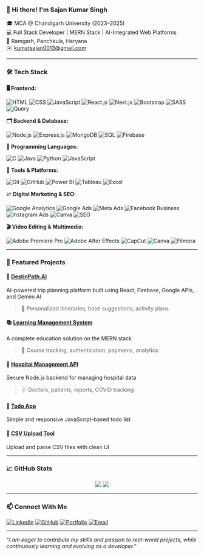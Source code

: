 ### 👋 Hi there! I'm Sajan Kumar Singh

🎓 MCA @ Chandigarh University (2023–2025)  
💻 Full Stack Developer | MERN Stack | AI-Integrated Web Platforms  
📍 Ramgarh, Panchkula, Haryana  
✉️ kumarsajan0013@gmail.com  

---

### 🛠️ Tech Stack

**🖥️ Frontend:**

![HTML](https://img.shields.io/badge/-HTML5-E34F26?style=flat&logo=html5&logoColor=white)
![CSS](https://img.shields.io/badge/-CSS3-1572B6?style=flat&logo=css3)
![JavaScript](https://img.shields.io/badge/-JavaScript-F7DF1E?style=flat&logo=javascript&logoColor=black)
![React.js](https://img.shields.io/badge/-React-61DAFB?style=flat&logo=react)
![Next.js](https://img.shields.io/badge/-Next.js-000000?style=flat&logo=nextdotjs)
![Bootstrap](https://img.shields.io/badge/-Bootstrap-563D7C?style=flat&logo=bootstrap)
![SASS](https://img.shields.io/badge/-SASS-CC6699?style=flat&logo=sass&logoColor=white)
![jQuery](https://img.shields.io/badge/-jQuery-0769AD?style=flat&logo=jquery&logoColor=white)

**🗂️ Backend & Database:**

![Node.js](https://img.shields.io/badge/-Node.js-339933?style=flat&logo=node.js&logoColor=white)
![Express.js](https://img.shields.io/badge/-Express.js-000000?style=flat&logo=express)
![MongoDB](https://img.shields.io/badge/-MongoDB-47A248?style=flat&logo=mongodb)
![SQL](https://img.shields.io/badge/-SQL-4479A1?style=flat&logo=mysql&logoColor=white)
![Firebase](https://img.shields.io/badge/-Firebase-FFCA28?style=flat&logo=firebase)

**🧠 Programming Languages:**

![C](https://img.shields.io/badge/-C-00599C?style=flat&logo=c&logoColor=white)
![Java](https://img.shields.io/badge/-Java-007396?style=flat&logo=java&logoColor=white)
![Python](https://img.shields.io/badge/-Python-3776AB?style=flat&logo=python)
![JavaScript](https://img.shields.io/badge/-JavaScript-F7DF1E?style=flat&logo=javascript&logoColor=black)

**🧰 Tools & Platforms:**

![Git](https://img.shields.io/badge/-Git-F05032?style=flat&logo=git)
![GitHub](https://img.shields.io/badge/-GitHub-181717?style=flat&logo=github)
![Power BI](https://img.shields.io/badge/-PowerBI-F2C811?style=flat&logo=powerbi&logoColor=black)
![Tableau](https://img.shields.io/badge/-Tableau-E97627?style=flat&logo=tableau)
![Excel](https://img.shields.io/badge/-Excel-217346?style=flat&logo=microsoft-excel&logoColor=white)


**📈 Digital Marketing & SEO:**

![Google Analytics](https://img.shields.io/badge/-Google%20Analytics-FF6F00?style=flat&logo=google-analytics&logoColor=white)
![Google Ads](https://img.shields.io/badge/-Google%20Ads-4285F4?style=flat&logo=googleads&logoColor=white)
![Meta Ads](https://img.shields.io/badge/-Meta%20Ads-1877F2?style=flat&logo=meta&logoColor=white)
![Facebook Business](https://img.shields.io/badge/-Facebook%20Business-1877F2?style=flat&logo=facebook&logoColor=white)
![Instagram Ads](https://img.shields.io/badge/-Instagram%20Marketing-E4405F?style=flat&logo=instagram&logoColor=white)
![Canva](https://img.shields.io/badge/-Canva-00C4CC?style=flat&logo=canva)
![SEO](https://img.shields.io/badge/-SEO-0A66C2?style=flat&logo=yoast&logoColor=white)


**🎬 Video Editing & Multimedia:**

![Adobe Premiere Pro](https://img.shields.io/badge/-Premiere%20Pro-9999FF?style=flat&logo=adobe-premiere-pro&logoColor=white)
![Adobe After Effects](https://img.shields.io/badge/-After%20Effects-9999FF?style=flat&logo=adobe-after-effects&logoColor=white)
![CapCut](https://img.shields.io/badge/-CapCut-000000?style=flat&logo=capcut&logoColor=white)
![Canva](https://img.shields.io/badge/-Canva-00C4CC?style=flat&logo=canva&logoColor=white)
![Filmora](https://img.shields.io/badge/-Filmora-0F9D58?style=flat&logo=filmora&logoColor=white)


---

### 📌 Featured Projects

#### 🧠 [DestinPath.AI](https://github.com/SajanKrSingh)
AI-powered trip planning platform built using React, Firebase, Google APIs, and Gemini AI  
> 🎯 Personalized itineraries, hotel suggestions, activity plans

#### 📚 [Learning Management System](https://github.com/SajanKrSingh)
A complete education solution on the MERN stack  
> 📖 Course tracking, authentication, payments, analytics

#### 🏥 [Hospital Management API](https://github.com/SajanKrSingh)
Secure Node.js backend for managing hospital data  
> 🩺 Doctors, patients, reports, COVID tracking

#### 📝 [Todo App](https://github.com/SajanKrSingh/todo-app)
Simple and responsive JavaScript-based todo list

#### 📂 [CSV Upload Tool](https://github.com/SajanKrSingh/CSV-UPLOAD)
Upload and parse CSV files with clean UI

---

### 📈 GitHub Stats

<p align="center">
  <img src="https://github-readme-stats.vercel.app/api?username=SajanKrSingh&show_icons=true&theme=tokyonight" />
  <img src="https://github-readme-streak-stats.demolab.com?user=SajanKrSingh&theme=tokyonight" />
</p>



---

### 📫 Connect With Me

[![LinkedIn](https://img.shields.io/badge/-LinkedIn-blue?style=flat&logo=linkedin)](https://linkedin.com/in/sajan-kumar-singh)
[![GitHub](https://img.shields.io/badge/-GitHub-000?style=flat&logo=github)](https://github.com/SajanKrSingh)
[![Portfolio](https://img.shields.io/badge/-Portfolio-black?style=flat&logo=vercel)](https://sajansingh-portfolio.vercel.app/)
[![Email](https://img.shields.io/badge/-Email-red?style=flat&logo=gmail)](mailto:kumarsajan0013@gmail.com)

---

_“I am eager to contribute my skills and passion to real-world projects, while continuously learning and evolving as a developer.”_

